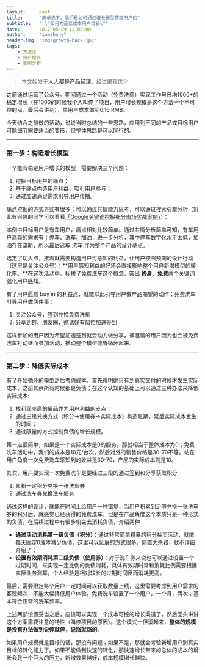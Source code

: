 ```yaml
---
layout:     post
title:      "简单说下，我们是如何通过增长模型获取用户的"
subtitle:   " \"如何构造低成本用户增长\""
date:       2017-05-09 12:00:00
author:     "iamshane"
header-img: "img/growth-hack.jpg"
tags:
    - 方法论
    - 用户增长
    - 案例分析
---
```



>本文始发于[人人都是产品经理](http://www.woshipm.com/operate/655401.html)，经过编辑优化


之前通过运营了公众号。期间通过一个活动（免费洗车）实现工作号日均1000+的稳定增长（在1000的时候我个人叫停了项目，用户增长规模是这个方法一个不可控的点，最后会讲到），单用户成本做到0.16 RMB。

今天结合之前做的活动，说说当时总结的一些思路，应用到不同的产品或目标用户可能细节需要适当的变形，但整体思路是可以同行的。

---

### 第一步：构造增长模型

一个能有稳定用户增长的模型，需要解决三个问题：
1. 挖掘目标用户的痛点；
2. 基于痛点构造用户利益，吸引用户参与；
3. 通过加速满足需求引导用户传播。

痛点挖掘的方式方式有很多：可以通过共情能力思考，可以通过搜索引擎分析（对此有兴趣的同学可以看看[「Google关键词挖掘细分市场实战案例」](https://mp.weixin.qq.com/s?__biz=MzIzNzEwMTE2MA==&mid=2647724198&idx=2&sn=5553456df0fcdb7d3bbe71869b5989d7)）；

本例中目标用户是有车用户，痛点相对比较简单。通过共情分析简单可知，有车用户高频的需求有：停车、洗车、加油，进一步分析，其中停车数字化水平太低，加油存在垄断，所以最后选取 洗车 作为整个产品的设计基点。

选定了切入点，接着就需要构造用户可感知的利益，让用户按照预期的设计行动（这里是关注公众号）；**用户感知利益的好坏会直接影响整个用户新增模型的转化率。**在这次活动中，标榜了免费洗车这个概念，突出 **终身**、**免费**两个关键词强化用户感知。

有了用户愿意 buy in 的利益点，就能以此引导用户做产品期望的动作；免费洗车引导用户做两件事：
1. 关注公众号，签到兑换免费洗车
2. 分享到群、朋友圈，邀请好有帮忙加速签到

这样参加的用户因为希望加速签到就会动力做分享，被邀请的用户因为也会被免费洗车打动继而参加活动，推动整个模型能够循环起来。

---

### 第二步：降低实际成本

有了开始循环的模型之后考虑成本，首先得明确只有到真实交付的时候才发生实际成本，之前其余所有时候都是负债；在这个认知的基础上可以通过三种办法来降低实际成本:
1. 找利润率高的展品作为用户利益的支点；
2. 通过三级兑换方式（积分→使用券→实际成本）构造账期，延后实际成本发生的时间；
3. 通过限量的方式控制负债的增长规模。

第一点很简单，如果是一个实际成本是0的服务，那就相当于整体成本为0；免费洗车活动中，我们的成本是10元/台次，然后对外的销售价格是30-70不等。站在用户角度一次免费洗车感知到的收益是30-70，产品的实际成本则是10。

其次，用户要实现一次免费洗车是要经过三段的通过签到和分享获取积分
1. 累积一定积分兑换一张洗车券
2. 通过洗车券兑换洗车服务

通过这样的设计，就能在时间上给用户一种错觉，当用户积累到足够兑换一张洗车券的积分后，就感觉已经获得的免费洗车，但是在产品角度这个本质只是一种形式的负债，在后续过程中有很多机会去消耗负债，介绍两种

- **通过活动消耗第一级负债（积分）**：通过非常简单粗暴的积分抽奖活动，就能每天固定0成本减少负债，这里可以延展的方式很多，简直大杀器，就不详细介绍了；
- **设置有效期消耗第二级负债（使用券）**：对于洗车券来说也可以通过设置一个过期时间，来实现一定比例的负债消耗，具体有效期时常和消耗比例需要根据实际业务测算，个人经验是相对较长的过期时间反而消耗更高。

最后，需要限定每个用户一定时间可以获取数量上线，这里需要考虑到用户需求的客观频次，不能大幅降低用户体验。免费洗车设置了一个用户，一个月，两次；基本符合正常的洗车频率。

上述两部设置妥当之后，应该可以实现一个成本可控的增长渠道了，然后回头讲讲这个方案需要注意的特性（叫停项目的原因）。这个模式一但滚起来，**整体的规模是没有办法做到说停就停，说涨就涨的**。

如果用户规模就是目标的话，那没有问题；如果不是，那就会考验新增用户到真实目标的转化能力了。如果不能做到快速的转化，那快速增长带来的总体的成本的增长会是一个巨大的压力，新增效果越好，成本规模增长越快。



